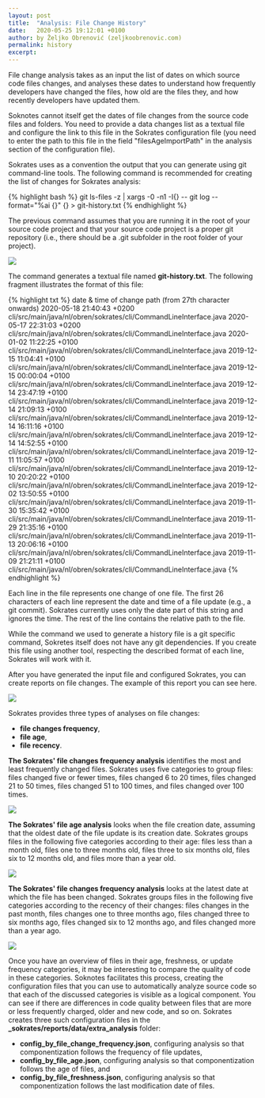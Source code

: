 ```yaml
---
layout: post
title:  "Analysis: File Change History"
date:   2020-05-25 19:12:01 +0100
author: by Željko Obrenović (zeljkoobrenovic.com)
permalink: history
excerpt:
---
```


File change analysis takes as an input the list of dates on
 which source code files changes, and analyses
 these dates to understand how frequently developers have changed the files, how old are the files they, and how recently developers have updated them.

 Soknotes cannot itself get the dates of file changes from the source code files and folders. You need to provide a data changes list as a textual file and configure the link to this file in the Sokrates configuration file (you need to enter the path to this file in the field "filesAgeImportPath" in the analysis section of the configuration file).

Sokrates uses as a convention the output that you can generate using git command-line tools. The following command is
 recommended for creating the list of changes for Sokrates analysis:

{% highlight bash %}
git ls-files -z | xargs -0 -n1 -I{} -- git log --format="%ai {}" {} > git-history.txt
{% endhighlight %}

The previous command assumes that you are running it in the root of your source code project and that your source code project is a proper git repository (i.e., there should be a .git subfolder in the root folder of your project).

![](assets/images/sokrates/history-git-ls-files.png)

The command generates a textual file named **git-history.txt**. The following fragment illustrates the format of this file:

{% highlight txt %}
date & time of change     path (from 27th character onwards)
2020-05-18 21:40:43 +0200 cli/src/main/java/nl/obren/sokrates/cli/CommandLineInterface.java
2020-05-17 22:31:03 +0200 cli/src/main/java/nl/obren/sokrates/cli/CommandLineInterface.java
2020-01-02 11:22:25 +0100 cli/src/main/java/nl/obren/sokrates/cli/CommandLineInterface.java
2019-12-15 11:04:41 +0100 cli/src/main/java/nl/obren/sokrates/cli/CommandLineInterface.java
2019-12-15 00:00:04 +0100 cli/src/main/java/nl/obren/sokrates/cli/CommandLineInterface.java
2019-12-14 23:47:19 +0100 cli/src/main/java/nl/obren/sokrates/cli/CommandLineInterface.java
2019-12-14 21:09:13 +0100 cli/src/main/java/nl/obren/sokrates/cli/CommandLineInterface.java
2019-12-14 16:11:16 +0100 cli/src/main/java/nl/obren/sokrates/cli/CommandLineInterface.java
2019-12-14 14:52:55 +0100 cli/src/main/java/nl/obren/sokrates/cli/CommandLineInterface.java
2019-12-11 11:05:57 +0100 cli/src/main/java/nl/obren/sokrates/cli/CommandLineInterface.java
2019-12-10 20:20:22 +0100 cli/src/main/java/nl/obren/sokrates/cli/CommandLineInterface.java
2019-12-02 13:50:55 +0100 cli/src/main/java/nl/obren/sokrates/cli/CommandLineInterface.java
2019-11-30 15:35:42 +0100 cli/src/main/java/nl/obren/sokrates/cli/CommandLineInterface.java
2019-11-29 21:35:16 +0100 cli/src/main/java/nl/obren/sokrates/cli/CommandLineInterface.java
2019-11-13 20:06:16 +0100 cli/src/main/java/nl/obren/sokrates/cli/CommandLineInterface.java
2019-11-09 21:21:11 +0100 cli/src/main/java/nl/obren/sokrates/cli/CommandLineInterface.java
{% endhighlight %}

Each line in the file represents one change of one file. The first 26 characters of each line represent the date and time of a file update (e.g., a git commit). Sokrates currently uses only the date part of this string and ignores the time. The rest of the line contains the relative path to the file.

 While the command we used to generate a history file is a git specific command, Sokretes itself does not have any git dependencies. If you create this file using another tool, respecting the described format of each line, Sokrates will work with it.

  After you have generated the input file and configured Sokrates,
  you can create reports on file changes. The example of this report you can see here.

![](assets/images/sokrates/history-report-generation.png)

 Sokrates provides three types of analyses on file changes:
 * **file changes frequency**,
 * **file age**,
 * **file recency**.

**The Sokrates' file changes frequency analysis** identifies the most and least frequently changed files. Sokrates uses five categories to group files: files changed five or fewer times, files changed 6 to 20 times, files changed 21 to 50 times, files changed 51 to 100 times, and files changed over 100 times.

 ![](assets/images/sokrates/history-report-example-1.png)

**The Sokrates' file age analysis** looks when the file creation date, assuming that the oldest date of the file update is its creation date. Sokrates groups files in the following five categories according to their age: files less than a month old, files one to three months old, files three to six months old, files six to 12 months old, and files more than a year old.

 ![](assets/images/sokrates/history-report-example-2.png)

**The Sokrates' file changes frequency analysis** looks at the latest date at which the file has been changed. Sokrates groups files in the following five categories according to the recency of their changes: files changes in the past month, files changes one to three months ago, files changed three to six months ago, files changed six to 12 months ago, and files changed more than a year ago.

 ![](assets/images/sokrates/history-report-example-3.png)

 Once you have an overview of files in their age, freshness, or update frequency categories, it may be interesting to compare the quality of code in these categories. Soknotes facilitates this process, creating the configuration files that you can use to automatically analyze source code so that each of the discussed categories is visible as a logical component. You can see if there are differences in code quality between files that are more or less frequently charged, older and new code, and so on. Sokrates creates three such configuration files in the **_sokrates/reports/data/extra_analysis** folder:

 * **config_by_file_change_frequency.json**, configuring analysis so that componentization follows the frequency of file updates,
 * **config_by_file_age.json**, configuring analysis so that componentization follows the age of files, and
 * **config_by_file_freshness.json**, configuring analysis so that componentization follows the last modification date of files.


